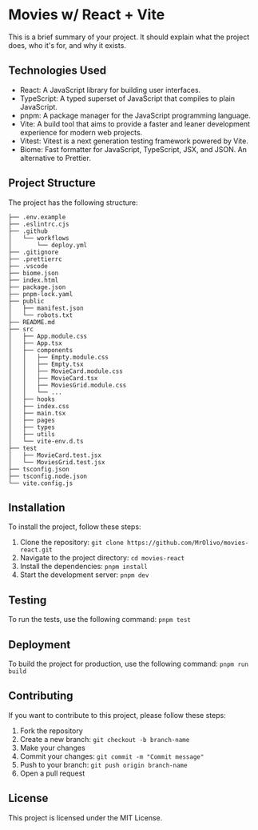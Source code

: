 # Movies w/ React + Vite

This is a brief summary of your project. It should explain what the project does, who it's for, and why it exists.

## Technologies Used

- React: A JavaScript library for building user interfaces.
- TypeScript: A typed superset of JavaScript that compiles to plain JavaScript.
- pnpm: A package manager for the JavaScript programming language.
- Vite: A build tool that aims to provide a faster and leaner development experience for modern web projects.
- Vitest: Vitest is a next generation testing framework powered by Vite.
- Biome: Fast formatter for JavaScript, TypeScript, JSX, and JSON. An alternative to Prettier.

## Project Structure

The project has the following structure:

```
├── .env.example
├── .eslintrc.cjs
├── .github
│   └── workflows
│       └── deploy.yml
├── .gitignore
├── .prettierrc
├── .vscode
├── biome.json
├── index.html
├── package.json
├── pnpm-lock.yaml
├── public
│   ├── manifest.json
│   └── robots.txt
├── README.md
├── src
│   ├── App.module.css
│   ├── App.tsx
│   ├── components
│   │   ├── Empty.module.css
│   │   ├── Empty.tsx
│   │   ├── MovieCard.module.css
│   │   ├── MovieCard.tsx
│   │   ├── MoviesGrid.module.css
│   │   └── ...
│   ├── hooks
│   ├── index.css
│   ├── main.tsx
│   ├── pages
│   ├── types
│   ├── utils
│   └── vite-env.d.ts
├── test
│   ├── MovieCard.test.jsx
│   └── MoviesGrid.test.jsx
├── tsconfig.json
├── tsconfig.node.json
└── vite.config.js
```

## Installation

To install the project, follow these steps:

1. Clone the repository: `git clone https://github.com/MrOlivo/movies-react.git`
2. Navigate to the project directory: `cd movies-react`
3. Install the dependencies: `pnpm install`
4. Start the development server: `pnpm dev`

## Testing

To run the tests, use the following command: `pnpm test`

## Deployment

To build the project for production, use the following command: `pnpm run build`

## Contributing

If you want to contribute to this project, please follow these steps:

1. Fork the repository
2. Create a new branch: `git checkout -b branch-name`
3. Make your changes
4. Commit your changes: `git commit -m "Commit message"`
5. Push to your branch: `git push origin branch-name`
6. Open a pull request

## License

This project is licensed under the MIT License.